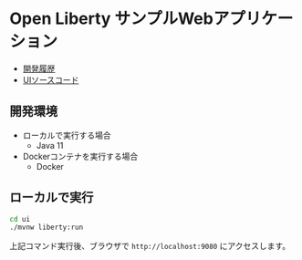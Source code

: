 # Open Liberty サンプルWebアプリケーション

- [開発履歴](./history.md)
- [UIソースコード](./ui/)

## 開発環境

- ローカルで実行する場合
  - Java 11
- Dockerコンテナを実行する場合
  - Docker

## ローカルで実行

```bash
cd ui
./mvnw liberty:run
```

上記コマンド実行後、ブラウザで `http://localhost:9080` にアクセスします。
